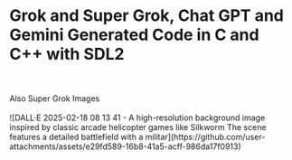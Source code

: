 # Grok and Super Grok, Chat GPT and Gemini Generated Code in C and C++ with SDL2
<br>
<br>
Also Super Grok Images
<br>

<br>
![DALL·E 2025-02-18 08 13 41 - A high-resolution background image inspired by classic arcade helicopter games like Silkworm  The scene features a detailed battlefield with a militar](https://github.com/user-attachments/assets/e29fd589-16b8-41a5-acff-986da17f0913)
